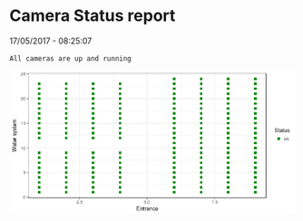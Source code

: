 Camera Status report
================
17/05/2017 - 08:25:07

    All cameras are up and running

![](camreport_files/figure-markdown_github/unnamed-chunk-2-1.png)
